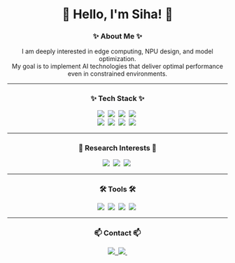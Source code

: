 <h1 align="center">👋 Hello, I'm Siha! 👋</h1>

<h3 align="center">✨ About Me ✨</h3>
<p align="center">
  I am deeply interested in edge computing, NPU design, and model optimization.<br>
  My goal is to implement AI technologies that deliver optimal performance even in constrained environments.
</p>


---

<h3 align="center">✨ Tech Stack ✨</h3>
<div align="center">
  <img src="https://img.shields.io/badge/python-3670A0?style=for-the-badge&logo=python&logoColor=ffdd54" />&nbsp
  <img src="https://img.shields.io/badge/matlab-0076A8?style=for-the-badge&logo=mathworks&logoColor=white" />&nbsp
  <img src="https://img.shields.io/badge/verilog-000000?style=for-the-badge&logo=verilog&logoColor=white" />&nbsp
  <img src="https://img.shields.io/badge/linux-FCC624?style=for-the-badge&logo=linux&logoColor=black" />&nbsp
</div>

<div align="center">
  <img src="https://img.shields.io/badge/opencv-5C3EE8.svg?style=for-the-badge&logo=opencv&logoColor=white" />&nbsp
  <img src="https://img.shields.io/badge/tensorflow-FF6F00.svg?style=for-the-badge&logo=tensorflow&logoColor=white" />&nbsp
  <img src="https://img.shields.io/badge/pytorch-EE4C2C.svg?style=for-the-badge&logo=pytorch&logoColor=white" />&nbsp
  <img src="https://img.shields.io/badge/wandb-FFBE00?style=for-the-badge&logo=weights-and-biases&logoColor=black" />&nbsp
</div>


---

<h3 align="center">🎯 Research Interests 🎯</h3>
<p align="center">
</p>
<div align="center">
  <img src="https://img.shields.io/badge/Edge%20Computing-1EBC8F?style=for-the-badge&logo=edge-computing&logoColor=white" />&nbsp
  <img src="https://img.shields.io/badge/NPU%20Design-4A90E2?style=for-the-badge&logo=artificial-intelligence&logoColor=white" />&nbsp
  <img src="https://img.shields.io/badge/Model%20Optimization-FF6F00?style=for-the-badge&logo=optimization&logoColor=white" />&nbsp
</div>

---

<h3 align="center">🛠 Tools 🛠</h3>
<div align="center">
  <img src="https://img.shields.io/badge/VSCode-007ACC.svg?style=for-the-badge&logo=visual-studio-code&logoColor=white" />&nbsp
  <img src="https://img.shields.io/badge/jupyter-F37626.svg?style=for-the-badge&logo=jupyter&logoColor=white" />&nbsp
  <img src="https://img.shields.io/badge/git-F05033.svg?style=for-the-badge&logo=git&logoColor=white" />&nbsp
  <img src="https://img.shields.io/badge/github-181717.svg?style=for-the-badge&logo=github&logoColor=white" />&nbsp
</div>

---

<h3 align="center">📫 Contact 📫</h3>
<div align="center">
  <a href="https://www.linkedin.com/in/%EC%8B%9C%ED%95%98-%EC%9D%B4-883a4b328/">
    <img src="https://img.shields.io/badge/LinkedIn-0A66C2?style=for-the-badge&logo=linkedin&logoColor=white" />&nbsp
  <a href="mailto:sihari1115@gmail.com">
    <img
      src="https://img.shields.io/badge/sihari1115@gmail.com-D14836?style=for-the-badge&logo=gmail&logoColor=white"/>&nbsp
</div>


